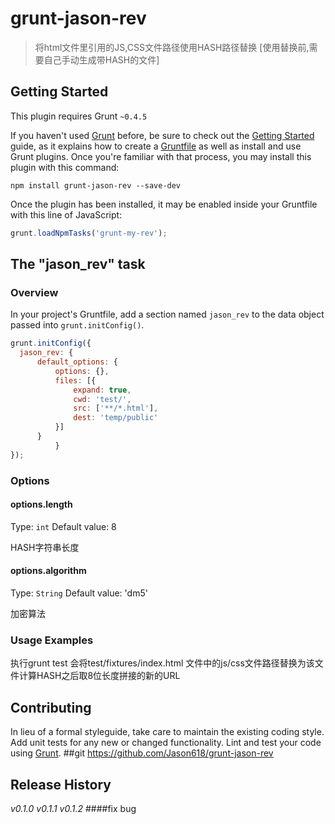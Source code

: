 # grunt-jason-rev

> 将html文件里引用的JS,CSS文件路径使用HASH路径替换
> [使用替换前,需要自己手动生成带HASH的文件]

## Getting Started
This plugin requires Grunt `~0.4.5`

If you haven't used [Grunt](http://gruntjs.com/) before, be sure to check out the [Getting Started](http://gruntjs.com/getting-started) guide, as it explains how to create a [Gruntfile](http://gruntjs.com/sample-gruntfile) as well as install and use Grunt plugins. Once you're familiar with that process, you may install this plugin with this command:

```shell
npm install grunt-jason-rev --save-dev
```

Once the plugin has been installed, it may be enabled inside your Gruntfile with this line of JavaScript:

```js
grunt.loadNpmTasks('grunt-my-rev');
```

## The "jason_rev" task

### Overview
In your project's Gruntfile, add a section named `jason_rev` to the data object passed into `grunt.initConfig()`.

```js
grunt.initConfig({
  jason_rev: {
      default_options: {
          options: {},
          files: [{
              expand: true,
              cwd: 'test/',
              src: ['**/*.html'],
              dest: 'temp/public'
          }]
      }
          }
});
```

### Options

#### options.length
Type: `int`
Default value: 8

HASH字符串长度

#### options.algorithm
Type: `String`
Default value: 'dm5'

加密算法

### Usage Examples

执行grunt test  会将test/fixtures/index.html  文件中的js/css文件路径替换为该文件计算HASH之后取8位长度拼接的新的URL

## Contributing
In lieu of a formal styleguide, take care to maintain the existing coding style. Add unit tests for any new or changed functionality. Lint and test your code using [Grunt](http://gruntjs.com/).
##git
https://github.com/Jason618/grunt-jason-rev

## Release History
_v0.1.0_
_v0.1.1_
_v0.1.2_
####fix bug

